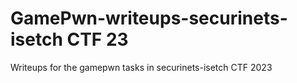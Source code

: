 # GamePwn-writeups-securinets-isetch CTF 23
Writeups for the gamepwn tasks in securinets-isetch CTF 2023
